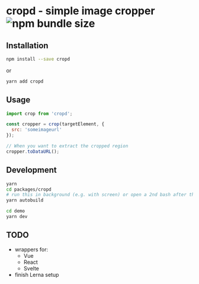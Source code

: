 # cropd - simple image cropper ![npm bundle size](https://img.shields.io/bundlephobia/minzip/cropd.svg)

## Installation

```bash
npm install --save cropd
```

or

```bash
yarn add cropd
```

## Usage

```javascript
import crop from 'cropd';

const cropper = crop(targetElement, {
  src: 'someimageurl'
});

// When you want to extract the cropped region
cropper.toDataURL();
```

## Development

```bash
yarn
cd packages/cropd
# run this in background (e.g. with screen) or open a 2nd bash after this
yarn autobuild

cd demo
yarn dev
```

## TODO

- wrappers for:
  - Vue
  - React
  - Svelte
- finish Lerna setup
